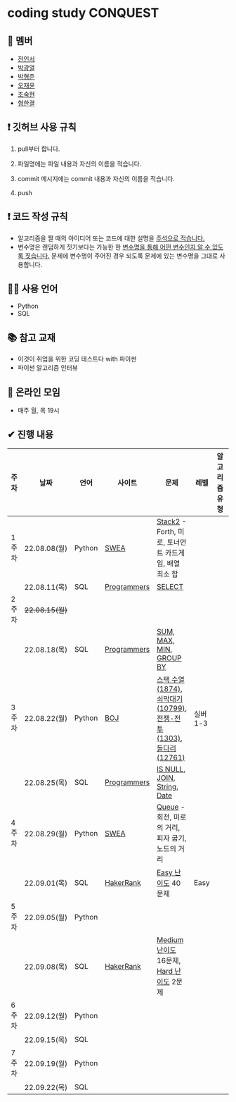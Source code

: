 # coding study CONQUEST



## 👤 멤버

- [전인서](https://github.com/eveinseojeon)
- [박광열](https://github.com/PangYeol)
- [박형준](https://github.com/PHJoon)
- [오재윤](https://github.com/jyoon55)
- [조숙현](https://github.com/Chosukhyun)
- [형한결](https://github.com/hankaul)



## ❗ 깃허브 사용 규칙

1. pull부터 합니다.

2. 파일명에는 파일 내용과 자신의 이름을 적습니다.
3. commit 메시지에는 commit 내용과 자신의 이름을 적습니다.
4. push



## ❗ 코드 작성 규칙

- 알고리즘을 짤 때의 아이디어 또는 코드에 대한 설명을 <u>주석으로 적습니다.</u>
- 변수명은 랜덤하게 짓기보다는 가능한 한 <u>변수명을 통해 어떤 변수인지 알 수 있도록 짓습니다.</u> 문제에 변수명이 주어진 경우 되도록 문제에 있는 변수명을 그대로 사용합니다.



## 🧑‍💻 사용 언어

- Python
- SQL



## 📚 참고 교재

- 이것이 취업을 위한 코딩 테스트다 with 파이썬
- 파이썬 알고리즘 인터뷰



## 💬 온라인 모임

- 매주 월, 목 19시



## ✔ 진행 내용

| 주차  | 날짜             | 언어   | 사이트                                            | 문제                                                         | 레벨     | 알고리즘 유형 | 문제 선정자 |
| ----- | ---------------- | ------ | ------------------------------------------------- | ------------------------------------------------------------ | -------- | ------------- | ----------- |
| 1주차 | 22.08.08(월)     | Python | [SWEA](https://swexpertacademy.com/main/main.do)  | [Stack2](https://swexpertacademy.com/main/learn/course/subjectDetail.do?courseId=AVuPDN86AAXw5UW6&subjectId=AWOVIc7KqfQDFAWg) - Forth, 미로, 토너먼트 카드게임, 배열 최소 합 |          |               |             |
|       | 22.08.11(목)     | SQL    | [Programmers](https://school.programmers.co.kr/)  | [SELECT](https://school.programmers.co.kr/learn/courses/30/parts/17042) |          |               |             |
| 2주차 | ~~22.08.15(월)~~ |        |                                                   |                                                              |          |               |             |
|       | 22.08.18(목)     | SQL    | [Programmers](https://school.programmers.co.kr/)  | [SUM, MAX, MIN](https://school.programmers.co.kr/learn/courses/30/parts/17043), [GROUP BY](https://school.programmers.co.kr/learn/courses/30/parts/17044) |          |               |             |
| 3주차 | 22.08.22(월)     | Python | [BOJ](https://www.acmicpc.net/)                   | [스택 수열(1874)](https://www.acmicpc.net/problem/1874), [쇠막대기(10799)](https://www.acmicpc.net/problem/10799), [전쟁-전투(1303)](https://www.acmicpc.net/problem/1303), [돌다리(12761)](https://www.acmicpc.net/problem/12761) | 실버 1-3 |               | 형한결      |
|       | 22.08.25(목)     | SQL    | [Programmers](https://school.programmers.co.kr/)  | [IS NULL](https://school.programmers.co.kr/learn/courses/30/parts/17045), [JOIN](https://school.programmers.co.kr/learn/courses/30/parts/17046), [String, Date](https://school.programmers.co.kr/learn/courses/30/parts/17047) |          |               |             |
| 4주차 | 22.08.29(월)     | Python | [SWEA](https://swexpertacademy.com/main/main.do)  | [Queue](https://swexpertacademy.com/main/learn/course/subjectDetail.do?courseId=AVuPDN86AAXw5UW6&subjectId=AWOVIoJqqfYDFAWg&&) - 회전, 미로의 거리, 피자 굽기, 노드의 거리 |          |               | 오재윤      |
|       | 22.09.01(목)     | SQL    | [HakerRank](https://www.hackerrank.com/dashboard) | [Easy 난이도](https://www.hackerrank.com/domains/sql?filters%5Bdifficulty%5D%5B%5D=easy) 40문제 | Easy     |               |             |
| 5주차 | 22.09.05(월)     | Python |                                                   |                                                              |          |               | 박광열      |
|       | 22.09.08(목)     | SQL    | [HakerRank](https://www.hackerrank.com/dashboard) | [Medium 난이도](https://www.hackerrank.com/domains/sql?filters%5Bdifficulty%5D%5B%5D=medium) 16문제, [Hard 난이도](https://www.hackerrank.com/domains/sql?filters%5Bdifficulty%5D%5B%5D=hard) 2문제 |          |               |             |
| 6주차 | 22.09.12(월)     | Python |                                                   |                                                              |          |               | 전인서      |
|       | 22.09.15(목)     | SQL    |                                                   |                                                              |          |               |             |
| 7주차 | 22.09.19(월)     | Python |                                                   |                                                              |          |               | 조숙현      |
|       | 22.09.22(목)     | SQL    |                                                   |                                                              |          |               |             |

